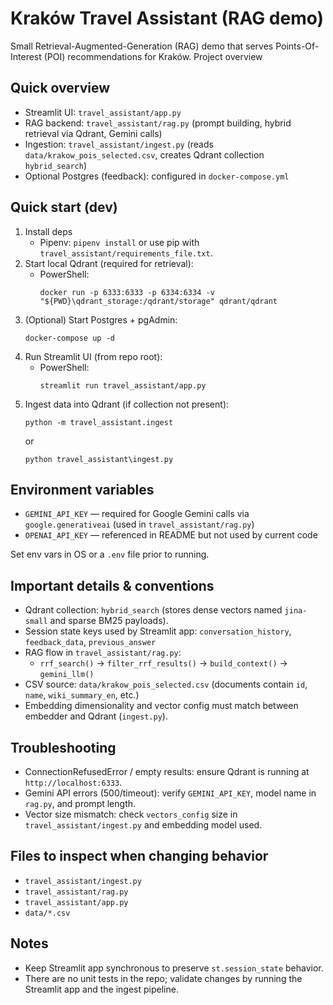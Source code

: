 # Kraków Travel Assistant (RAG demo)

Small Retrieval-Augmented-Generation (RAG) demo that serves Points-Of-Interest (POI) recommendations for Kraków.
Project overview
## Quick overview
- Streamlit UI: `travel_assistant/app.py`
- RAG backend: `travel_assistant/rag.py` (prompt building, hybrid retrieval via Qdrant, Gemini calls)
- Ingestion: `travel_assistant/ingest.py` (reads `data/krakow_pois_selected.csv`, creates Qdrant collection `hybrid_search`)
- Optional Postgres (feedback): configured in `docker-compose.yml`

## Quick start (dev)
1. Install deps
   - Pipenv: `pipenv install` or use pip with `travel_assistant/requirements_file.txt`.
2. Start local Qdrant (required for retrieval):
   - PowerShell:
     ```
     docker run -p 6333:6333 -p 6334:6334 -v "${PWD}\qdrant_storage:/qdrant/storage" qdrant/qdrant
     ```
3. (Optional) Start Postgres + pgAdmin:
   ```
   docker-compose up -d
   ```
4. Run Streamlit UI (from repo root):
   - PowerShell:
     ```
     streamlit run travel_assistant/app.py
     ```
5. Ingest data into Qdrant (if collection not present):
   ```
   python -m travel_assistant.ingest
   ```
   or
   ```
   python travel_assistant\ingest.py
   ```

## Environment variables
- `GEMINI_API_KEY` — required for Google Gemini calls via `google.generativeai` (used in `travel_assistant/rag.py`)
- `OPENAI_API_KEY` — referenced in README but not used by current code

Set env vars in OS or a `.env` file prior to running.

## Important details & conventions
- Qdrant collection: `hybrid_search` (stores dense vectors named `jina-small` and sparse BM25 payloads).
- Session state keys used by Streamlit app: `conversation_history`, `feedback_data`, `previous_answer`
- RAG flow in `travel_assistant/rag.py`:
  - `rrf_search()` → `filter_rrf_results()` → `build_context()` → `gemini_llm()`
- CSV source: `data/krakow_pois_selected.csv` (documents contain `id`, `name`, `wiki_summary_en`, etc.)
- Embedding dimensionality and vector config must match between embedder and Qdrant (`ingest.py`).

## Troubleshooting
- ConnectionRefusedError / empty results: ensure Qdrant is running at `http://localhost:6333`.
- Gemini API errors (500/timeout): verify `GEMINI_API_KEY`, model name in `rag.py`, and prompt length.
- Vector size mismatch: check `vectors_config` size in `travel_assistant/ingest.py` and embedding model used.

## Files to inspect when changing behavior
- `travel_assistant/ingest.py`
- `travel_assistant/rag.py`
- `travel_assistant/app.py`
- `data/*.csv`

## Notes
- Keep Streamlit app synchronous to preserve `st.session_state` behavior.
- There are no unit tests in the repo; validate changes by running the Streamlit app and the ingest pipeline.